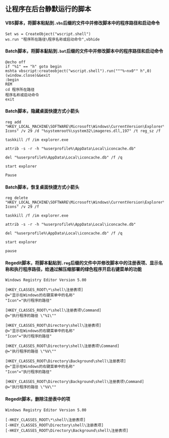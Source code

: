 ## 让程序在后台静默运行的脚本
#### VBS脚本，将脚本粘贴到`.vbs`后缀的文件中并修改脚本中的程序路径和启动命令
    Set ws = CreateObject("wscript.shell")
    ws.run "程序所在路径\程序名称或启动命令",vbhide
#### Batch脚本，将脚本黏贴到`.bat`后缀的文件中并修改脚本中的程序路径和启动命令
    @echo off
    if "%1" == "h" goto begin
    mshta vbscript:createobject("wscript.shell").run("""%~nx0"" h",0)(window.close)&&exit
    :begin
    REM
    cd 程序所在路径
    程序名称或启动命令
    exit
#### Batch脚本，隐藏桌面快捷方式小箭头
    reg add "HKEY_LOCAL_MACHINE\SOFTWARE\Microsoft\Windows\CurrentVersion\Explorer\Shell Icons" /v 29 /d "%systemroot%\system32\imageres.dll,197" /t reg_sz /f
    
    taskkill /f /im explorer.exe
    
    attrib -s -r -h "%userprofile%\AppData\Local\iconcache.db"
    
    del "%userprofile%\AppData\Local\iconcache.db" /f /q
    
    start explorer
    
    Pause
#### Batch脚本，恢复桌面快捷方式小箭头
    reg delete "HKEY_LOCAL_MACHINE\SOFTWARE\Microsoft\Windows\CurrentVersion\Explorer\Shell Icons" /v 29 /f
    
    taskkill /f /im explorer.exe
    
    attrib -s -r -h "%userprofile%\AppData\Local\iconcache.db"
    
    del "%userprofile%\AppData\Local\iconcache.db" /f /q
    
    start explorer
    
    pause
#### Regedit脚本，将脚本黏贴到`.reg`后缀的文件中并修改脚本中的注册表项、显示名称和执行程序路径，给通过解压缩部署的绿色程序开启右键菜单的功能
    Windows Registry Editor Version 5.00
    
    [HKEY_CLASSES_ROOT\*\shell\注册表项]
    @="显示在Windows的右键菜单中的名称"
    "Icon"="执行程序的路径"
    
    [HKEY_CLASSES_ROOT\*\shell\注册表项\Command]
    @="执行程序的路径 \"%1\""
    
    [HKEY_CLASSES_ROOT\Directory\shell\注册表项]
    @="显示在Windows的右键菜单中的名称"
    "Icon"="执行程序的路径"
    
    [HKEY_CLASSES_ROOT\Directory\shell\注册表项\Command]
    @="执行程序的路径 \"%V\""
    
    [HKEY_CLASSES_ROOT\Directory\Background\shell\注册表项]
    @="显示在Windows的右键菜单中的名称"
    "Icon"="执行程序的路径"
    
    [HKEY_CLASSES_ROOT\Directory\Background\shell\注册表项\Command]
    @="执行程序的路径 \"%V\""
#### Regedit脚本，删除注册表中的项
    Windows Registry Editor Version 5.00
    
    [-HKEY_CLASSES_ROOT\*\shell\注册表项]
    [-HKEY_CLASSES_ROOT\Directory\shell\注册表项]
    [-HKEY_CLASSES_ROOT\Directory\Background\shell\注册表项]
